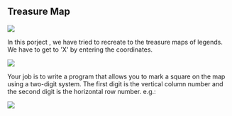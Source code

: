 ## Treasure Map

![](https://cdn.fs.teachablecdn.com/wiFJAkZZSG2RpGsxYgDO)

In this porject , we have tried to recreate to the treasure maps of legends. We have to get to 'X' by entering the coordinates.

![](https://res.cloudinary.com/dk-find-out/image/upload/q_80,w_1440,f_auto/Co-ordinates_oggjzg.jpg)

Your job is to write a program that allows you to mark a square on the map using a two-digit system. The first digit is the vertical column number and the second digit is the horizontal row number. e.g.:

![](https://cdn.fs.teachablecdn.com/PfApnWnTam1pLUeKbUWZ)

